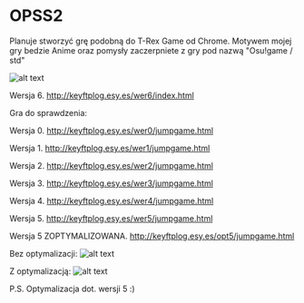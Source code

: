 # OPSS2

Planuje stworzyć grę podobną do T-Rex Game od Chrome. Motywem mojej gry bedzie Anime oraz pomysły zaczerpniete z gry pod nazwą "Osu!game / std"

![alt text](http://www.skipser.com/test/trex-game/promotion/trex-chrome-game.png)

Wersja 6.
http://keyftplog.esy.es/wer6/index.html

Gra do sprawdzenia:

Wersja 0.
http://keyftplog.esy.es/wer0/jumpgame.html

Wersja 1.
http://keyftplog.esy.es/wer1/jumpgame.html

Wersja 2.
http://keyftplog.esy.es/wer2/jumpgame.html

Wersja 3.
http://keyftplog.esy.es/wer3/jumpgame.html

Wersja 4.
http://keyftplog.esy.es/wer4/jumpgame.html

Wersja 5.
http://keyftplog.esy.es/wer5/jumpgame.html

Wersja 5 ZOPTYMALIZOWANA.
http://keyftplog.esy.es/opt5/jumpgame.html

Bez optymalizacji:
![alt text](http://keyftplog.esy.es/bez%20opt.JPG)

Z optymalizacją:
![alt text](http://keyftplog.esy.es/z%20opt.JPG)

P.S. Optymalizacja dot. wersji 5 :) 
